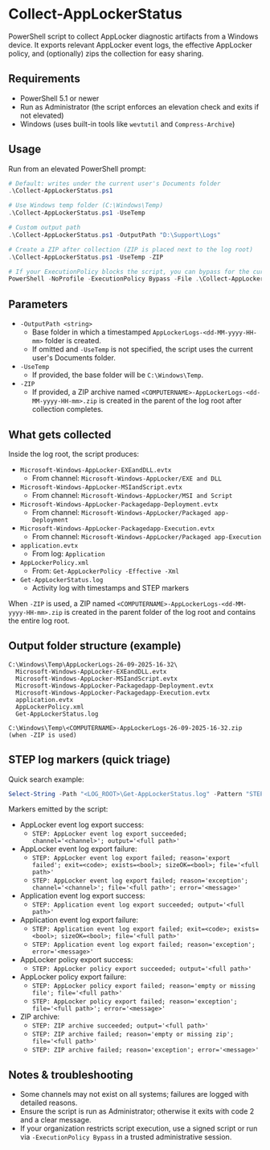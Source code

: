 # Collect-AppLockerStatus

PowerShell script to collect AppLocker diagnostic artifacts from a Windows device. It exports relevant AppLocker event logs, the effective AppLocker policy, and (optionally) zips the collection for easy sharing.

## Requirements

- PowerShell 5.1 or newer
- Run as Administrator (the script enforces an elevation check and exits if not elevated)
- Windows (uses built-in tools like `wevtutil` and `Compress-Archive`)

## Usage

Run from an elevated PowerShell prompt:

```powershell
# Default: writes under the current user's Documents folder
.\Collect-AppLockerStatus.ps1

# Use Windows temp folder (C:\Windows\Temp)
.\Collect-AppLockerStatus.ps1 -UseTemp

# Custom output path
.\Collect-AppLockerStatus.ps1 -OutputPath "D:\Support\Logs"

# Create a ZIP after collection (ZIP is placed next to the log root)
.\Collect-AppLockerStatus.ps1 -UseTemp -ZIP

# If your ExecutionPolicy blocks the script, you can bypass for the current session
PowerShell -NoProfile -ExecutionPolicy Bypass -File .\Collect-AppLockerStatus.ps1 -UseTemp -ZIP
```

## Parameters

- `-OutputPath <string>`
  - Base folder in which a timestamped `AppLockerLogs-<dd-MM-yyyy-HH-mm>` folder is created.
  - If omitted and `-UseTemp` is not specified, the script uses the current user's Documents folder.
- `-UseTemp`
  - If provided, the base folder will be `C:\Windows\Temp`.
- `-ZIP`
  - If provided, a ZIP archive named `<COMPUTERNAME>-AppLockerLogs-<dd-MM-yyyy-HH-mm>.zip` is created in the parent of the log root after collection completes.

## What gets collected

Inside the log root, the script produces:

- `Microsoft-Windows-AppLocker-EXEandDLL.evtx`
  - From channel: `Microsoft-Windows-AppLocker/EXE and DLL`
- `Microsoft-Windows-AppLocker-MSIandScript.evtx`
  - From channel: `Microsoft-Windows-AppLocker/MSI and Script`
- `Microsoft-Windows-AppLocker-Packagedapp-Deployment.evtx`
  - From channel: `Microsoft-Windows-AppLocker/Packaged app-Deployment`
- `Microsoft-Windows-AppLocker-Packagedapp-Execution.evtx`
  - From channel: `Microsoft-Windows-AppLocker/Packaged app-Execution`
- `application.evtx`
  - From log: `Application`
- `AppLockerPolicy.xml`
  - From: `Get-AppLockerPolicy -Effective -Xml`
- `Get-AppLockerStatus.log`
  - Activity log with timestamps and STEP markers

When `-ZIP` is used, a ZIP named `<COMPUTERNAME>-AppLockerLogs-<dd-MM-yyyy-HH-mm>.zip` is created in the parent folder of the log root and contains the entire log root.

## Output folder structure (example)

```
C:\Windows\Temp\AppLockerLogs-26-09-2025-16-32\
  Microsoft-Windows-AppLocker-EXEandDLL.evtx
  Microsoft-Windows-AppLocker-MSIandScript.evtx
  Microsoft-Windows-AppLocker-Packagedapp-Deployment.evtx
  Microsoft-Windows-AppLocker-Packagedapp-Execution.evtx
  application.evtx
  AppLockerPolicy.xml
  Get-AppLockerStatus.log

C:\Windows\Temp\<COMPUTERNAME>-AppLockerLogs-26-09-2025-16-32.zip  (when -ZIP is used)
```

## STEP log markers (quick triage)

Quick search example:

```powershell
Select-String -Path "<LOG_ROOT>\Get-AppLockerStatus.log" -Pattern "STEP: .* event log export|STEP: AppLocker policy export|STEP: ZIP archive"
```

Markers emitted by the script:

- AppLocker event log export success:
  - `STEP: AppLocker event log export succeeded; channel='<channel>'; output='<full path>'`
- AppLocker event log export failure:
  - `STEP: AppLocker event log export failed; reason='export failed'; exit=<code>; exists=<bool>; sizeOK=<bool>; file='<full path>'`
  - `STEP: AppLocker event log export failed; reason='exception'; channel='<channel>'; file='<full path>'; error='<message>'`
- Application event log export success:
  - `STEP: Application event log export succeeded; output='<full path>'`
- Application event log export failure:
  - `STEP: Application event log export failed; exit=<code>; exists=<bool>; sizeOK=<bool>; file='<full path>'`
  - `STEP: Application event log export failed; reason='exception'; error='<message>'`
- AppLocker policy export success:
  - `STEP: AppLocker policy export succeeded; output='<full path>'`
- AppLocker policy export failure:
  - `STEP: AppLocker policy export failed; reason='empty or missing file'; file='<full path>'`
  - `STEP: AppLocker policy export failed; reason='exception'; file='<full path>'; error='<message>'`
- ZIP archive:
  - `STEP: ZIP archive succeeded; output='<full path>'`
  - `STEP: ZIP archive failed; reason='empty or missing zip'; file='<full path>'`
  - `STEP: ZIP archive failed; reason='exception'; error='<message>'`

## Notes & troubleshooting

- Some channels may not exist on all systems; failures are logged with detailed reasons.
- Ensure the script is run as Administrator; otherwise it exits with code 2 and a clear message.
- If your organization restricts script execution, use a signed script or run via `-ExecutionPolicy Bypass` in a trusted administrative session.

